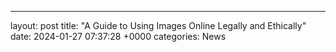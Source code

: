 ---
layout: post
title: "A Guide to Using Images Online Legally and Ethically"
date:   2024-01-27 07:37:28 +0000
categories: News
